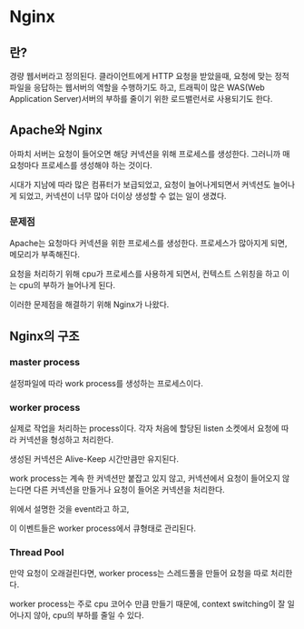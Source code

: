 # Nginx

## 란?

경량 웹서버라고 정의된다.
클라이언트에게 HTTP 요청을 받았을때, 요청에 맞는 정적파일을 응답하는 웹서버의 역할을 수행하기도 하고,
트래픽이 많은 WAS(Web Application Server)서버의 부하를 줄이기 위한 로드밸런서로 사용되기도 한다.

## Apache와 Nginx

아파치 서버는 요청이 들어오면 해당 커넥션을 위해 프로세스를 생성한다.
그러니까 매 요청마다 프로세스를 생성해야 하는 것이다.

시대가 지남에 따라 많은 컴퓨터가 보급되었고, 요청이 늘어나게되면서 커넥션도 늘어나게 되었고,
커넥션이 너무 많아 더이상 생성할 수 없는 일이 생겼다.

### 문제점

Apache는 요청마다 커넥션을 위한 프로세스를 생성한다.
프로세스가 많아지게 되면, 메모리가 부족해진다.

요청을 처리하기 위해 cpu가 프로세스를 사용하게 되면서, 컨텍스트 스위칭을 하고 
이는 cpu의 부하가 늘어나게 된다.

이러한 문제점을 해결하기 위해 Nginx가 나왔다.

## Nginx의 구조

### master process

설정파일에 따라 work process를 생성하는 프로세스이다.

### worker process

실제로 작업을 처리하는 process이다. 
각자 처음에 할당된 listen 소켓에서 요청에 따라 커넥션을 형성하고 처리한다.

생성된 커넥션은 Alive-Keep 시간만큼만 유지된다.

work process는 계속 한 커넥션만 붙잡고 있지 않고,
커넥션에서 요청이 들어오지 않는다면 다른 커넥션을 만들거나 
요청이 들어온 커넥션을 처리한다.

위에서 설명한 것을 event라고 하고,

이 이벤트들은 worker process에서 큐형태로 관리된다.

### Thread Pool

만약 요청이 오래걸린다면, worker process는 스레드풀을 만들어 요청을 따로 처리한다.

worker process는 주로 cpu 코어수 만큼 만들기 때문에, context switching이 잘 일어나지 않아, cpu의 부하를 줄일 수 있다.